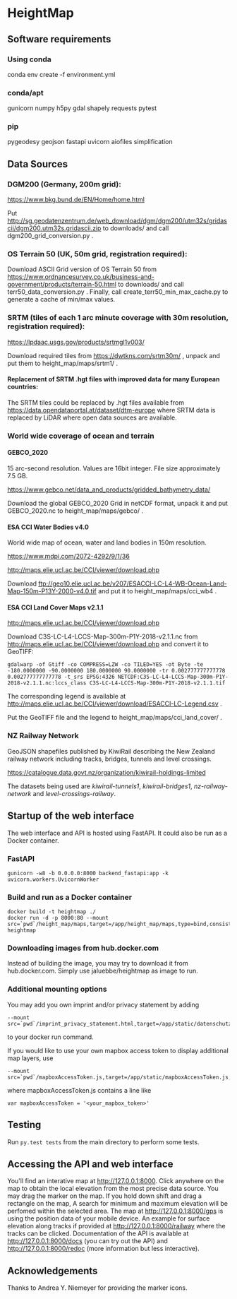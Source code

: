 # HeightMap

## Software requirements

### Using conda 

conda env create -f environment.yml

### conda/apt

gunicorn numpy h5py gdal shapely requests pytest

### pip

pygeodesy geojson fastapi uvicorn aiofiles simplification

## Data Sources

### DGM200 (Germany, 200m grid):

https://www.bkg.bund.de/EN/Home/home.html

Put http://sg.geodatenzentrum.de/web_download/dgm/dgm200/utm32s/gridascii/dgm200.utm32s.gridascii.zip to downloads/ and call dgm200_grid_conversion.py .

### OS Terrain 50 (UK, 50m grid, registration required):

Download ASCII Grid version of OS Terrain 50 from
https://www.ordnancesurvey.co.uk/business-and-government/products/terrain-50.html to downloads/ and call terr50_data_conversion.py .
Finally, call create_terr50_min_max_cache.py to generate a cache of min/max values.

### SRTM (tiles of each 1 arc minute coverage with 30m resolution, registration required):

https://lpdaac.usgs.gov/products/srtmgl1v003/

Download required tiles from https://dwtkns.com/srtm30m/ , unpack and put them to height_map/maps/srtm1/ .

#### Replacement of SRTM .hgt files with improved data for many European countries:

The SRTM tiles could be replaced by .hgt files available from https://data.opendataportal.at/dataset/dtm-europe where SRTM data is replaced by LiDAR where open data sources are available.

### World wide coverage of ocean and terrain

#### GEBCO_2020

15 arc-second resolution. Values are 16bit integer. File size approximately 7.5 GB.

https://www.gebco.net/data_and_products/gridded_bathymetry_data/

Download the global GEBCO_2020 Grid in netCDF format, unpack it and put GEBCO_2020.nc to height_map/maps/gebco/ .

#### ESA CCI Water Bodies v4.0

World wide map of ocean, water and land bodies in 150m resolution.

https://www.mdpi.com/2072-4292/9/1/36

http://maps.elie.ucl.ac.be/CCI/viewer/download.php

Download ftp://geo10.elie.ucl.ac.be/v207/ESACCI-LC-L4-WB-Ocean-Land-Map-150m-P13Y-2000-v4.0.tif and put it to height_map/maps/cci_wb4 .

#### ESA CCI Land Cover Maps v2.1.1

http://maps.elie.ucl.ac.be/CCI/viewer/download.php

Download C3S-LC-L4-LCCS-Map-300m-P1Y-2018-v2.1.1.nc from http://maps.elie.ucl.ac.be/CCI/viewer/download.php and convert it to GeoTIFF:
```
gdalwarp -of Gtiff -co COMPRESS=LZW -co TILED=YES -ot Byte -te -180.0000000 -90.0000000 180.0000000 90.0000000 -tr 0.002777777777778 0.002777777777778 -t_srs EPSG:4326 NETCDF:C3S-LC-L4-LCCS-Map-300m-P1Y-2018-v2.1.1.nc:lccs_class C3S-LC-L4-LCCS-Map-300m-P1Y-2018-v2.1.1.tif
```

The corresponding legend is available at http://maps.elie.ucl.ac.be/CCI/viewer/download/ESACCI-LC-Legend.csv .

Put the GeoTIFF file and the legend to height_map/maps/cci_land_cover/ .

### NZ Railway Network

GeoJSON shapefiles published by KiwiRail describing the New Zealand railway network including tracks, bridges, tunnels and level crossings.

https://catalogue.data.govt.nz/organization/kiwirail-holdings-limited

The datasets being used are *kiwirail-tunnels1*, *kiwirail-bridges1*, *nz-railway-network* and *level-crossings-railway*.


## Startup of the web interface

The web interface and API is hosted using FastAPI. It could also be run as a Docker container.

### FastAPI
```
gunicorn -w8 -b 0.0.0.0:8000 backend_fastapi:app -k uvicorn.workers.UvicornWorker
```
### Build and run as a Docker container
```
docker build -t heightmap ./
docker run -d -p 8000:80 --mount src=`pwd`/height_map/maps,target=/app/height_map/maps,type=bind,consistency=cached heightmap
```
### Downloading images from hub.docker.com
Instead of building the image, you may try to download it from hub.docker.com. 
Simply use jaluebbe/heightmap as image to run.

### Additional mounting options
You may add you own imprint and/or privacy statement by adding
```
--mount src=`pwd`/imprint_privacy_statement.html,target=/app/static/datenschutz.html,type=bind,readonly
```
to your docker run command.

If you would like to use your own mapbox access token to display additional map layers, use 
```
--mount src=`pwd`/mapboxAccessToken.js,target=/app/static/mapboxAccessToken.js,type=bind,readonly
```
where mapboxAccessToken.js contains a line like
```
var mapboxAccessToken = '<your_mapbox_token>'
```

## Testing

Run ```py.test tests``` from the main directory to perform some tests.

## Accessing the API and web interface

You'll find an interative map at http://127.0.0.1:8000. Click anywhere on the map to obtain the local elevation from the most precise data source. 
You may drag the marker on the map. 
If you hold down shift and drag a rectangle on the map, A search for minimum and maximum elevation will be perfomed within the selected area. 
The map at http://127.0.0.1:8000/gps is using the position data of your mobile device. 
An example for surface elevation along tracks if provided at http://127.0.0.1:8000/railway where the tracks can be clicked. 
Documentation of the API is available at http://127.0.0.1:8000/docs (you can try out the API) and http://127.0.0.1:8000/redoc (more information but less interactive).

## Acknowledgements

Thanks to Andrea Y. Niemeyer for providing the marker icons.
